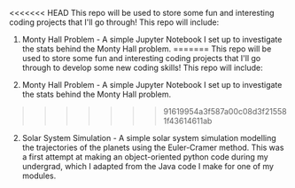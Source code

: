 <<<<<<< HEAD
This repo will be used to store some fun and interesting coding projects that I'll go through! This repo will include:

1. Monty Hall Problem - A simple Jupyter Notebook I set up to investigate the stats behind the Monty Hall problem.
=======
This repo will be used to store some fun and interesting coding projects that I'll go through to develop some new coding skills! This repo will include:

1. Monty Hall Problem - A simple Jupyter Notebook I set up to investigate the stats behind the Monty Hall problem. 
>>>>>>> 91619954a3f587a00c08d3f215581f43614611ab

2. Solar System Simulation - A simple solar system simulation modelling the trajectories of the planets using the Euler-Cramer method. This was a first attempt at making an object-oriented python code during my undergrad, which I adapted from the Java code I make for one of my modules.
